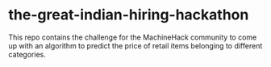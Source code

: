# the-great-indian-hiring-hackathon
This repo contains the challenge for the MachineHack community to come up with an algorithm to predict the price of retail items belonging to different categories. 
